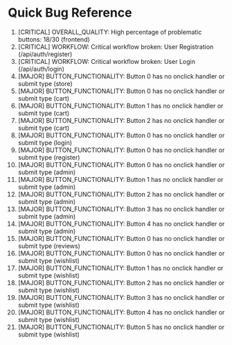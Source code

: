 # Quick Bug Reference

1. [CRITICAL] OVERALL_QUALITY: High percentage of problematic buttons: 18/30 (frontend)
2. [CRITICAL] WORKFLOW: Critical workflow broken: User Registration (/api/auth/register)
3. [CRITICAL] WORKFLOW: Critical workflow broken: User Login (/api/auth/login)
4. [MAJOR] BUTTON_FUNCTIONALITY: Button 0 has no onclick handler or submit type (store)
5. [MAJOR] BUTTON_FUNCTIONALITY: Button 0 has no onclick handler or submit type (cart)
6. [MAJOR] BUTTON_FUNCTIONALITY: Button 1 has no onclick handler or submit type (cart)
7. [MAJOR] BUTTON_FUNCTIONALITY: Button 2 has no onclick handler or submit type (cart)
8. [MAJOR] BUTTON_FUNCTIONALITY: Button 0 has no onclick handler or submit type (login)
9. [MAJOR] BUTTON_FUNCTIONALITY: Button 0 has no onclick handler or submit type (register)
10. [MAJOR] BUTTON_FUNCTIONALITY: Button 0 has no onclick handler or submit type (admin)
11. [MAJOR] BUTTON_FUNCTIONALITY: Button 1 has no onclick handler or submit type (admin)
12. [MAJOR] BUTTON_FUNCTIONALITY: Button 2 has no onclick handler or submit type (admin)
13. [MAJOR] BUTTON_FUNCTIONALITY: Button 3 has no onclick handler or submit type (admin)
14. [MAJOR] BUTTON_FUNCTIONALITY: Button 4 has no onclick handler or submit type (admin)
15. [MAJOR] BUTTON_FUNCTIONALITY: Button 0 has no onclick handler or submit type (reviews)
16. [MAJOR] BUTTON_FUNCTIONALITY: Button 0 has no onclick handler or submit type (wishlist)
17. [MAJOR] BUTTON_FUNCTIONALITY: Button 1 has no onclick handler or submit type (wishlist)
18. [MAJOR] BUTTON_FUNCTIONALITY: Button 2 has no onclick handler or submit type (wishlist)
19. [MAJOR] BUTTON_FUNCTIONALITY: Button 3 has no onclick handler or submit type (wishlist)
20. [MAJOR] BUTTON_FUNCTIONALITY: Button 4 has no onclick handler or submit type (wishlist)
21. [MAJOR] BUTTON_FUNCTIONALITY: Button 5 has no onclick handler or submit type (wishlist)